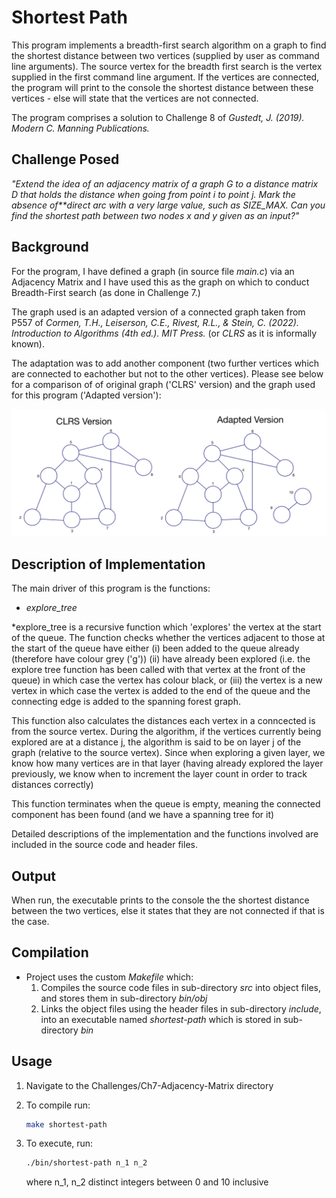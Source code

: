 # Shortest Path

This program implements a breadth-first search algorithm on a graph to find the shortest distance between two vertices (supplied by user as command line arguments). The source vertex for the breadth first search is the vertex supplied in the first command line argument. If the vertices are connected, the program will print to the console the shortest distance between these vertices - else will state that the vertices are not connected.

The program comprises a solution to Challenge 8 of *Gustedt, J. (2019). Modern C. Manning Publications.*



## Challenge Posed


*"Extend the idea of an adjacency matrix of a graph G to a distance matrix D that holds the distance when going from point i to point j. Mark the absence of**direct arc with a very large value, such as SIZE_MAX.*
*Can you find the shortest path between two nodes x and y given as an input?"*

## Background

For the program, I have defined a graph (in source file *main.c*) via an Adjacency Matrix and I have used this as the graph on which to conduct Breadth-First search (as done in Challenge 7.)

The graph used is an adapted version of a connected graph taken from P557 of *Cormen, T.H., Leiserson, C.E., Rivest, R.L., & Stein, C. (2022). Introduction to Algorithms (4th ed.). MIT Press.* (or *CLRS* as it is informally known).

The adaptation was to add another component (two further vertices which are connected to eachother but not to the other vertices). Please see below for a comparison of of original graph ('CLRS' version) and the graph used for this program ('Adapted version'):

![Image of Graphs](./img/IMG_0725.jpg)

## Description of Implementation

The main driver of this program is the  functions:
- *explore_tree*

*explore_tree is a recursive function which 'explores' the vertex at the start of the queue. The function checks whether the vertices adjacent to those at the start of the queue have either (i) been added to the queue already (therefore have colour grey ('g')) (ii) have already been explored (i.e. the explore tree function has been called with that vertex at the front of the queue) in which case the vertex has colour black, or (iii) the vertex is a new vertex in which 
case the vertex is added to the end of the queue and the connecting edge is added to the spanning forest graph.

This function also calculates the distances each vertex in a conncected is from the source vertex. During the algorithm, if the vertices currently being explored are at a distance j, the algorithm is said to be on layer j of the graph (relative to the source vertex). Since when exploring a given layer, we know how many vertices are in that layer (having already explored the layer previously, we know when to increment the layer count in order to track distances correctly)

This function terminates when the queue is empty, meaning the connected component has been found (and we have a spanning tree for it)

Detailed descriptions of the implementation and the functions involved are included in the source code and header files.

## Output

When run, the executable prints to the console the the shortest distance between the two vertices, else it states that they are not connected if that is the case.

## Compilation

- Project uses the custom *Makefile* which: 
    1. Compiles the source code files in sub-directory *src* into object files, and stores them in sub-directory *bin/obj*
    2. Links the object files using the header files in sub-directory *include*, into an executable named *shortest-path* which is stored in sub-directory *bin*

## Usage

1. Navigate to the Challenges/Ch7-Adjacency-Matrix directory

2. To compile run:

    ```bash
    make shortest-path
    ```
    

3. To execute, run:

    ```bash
    ./bin/shortest-path n_1 n_2
    ```
    where n_1, n_2 distinct integers between 0 and 10 inclusive